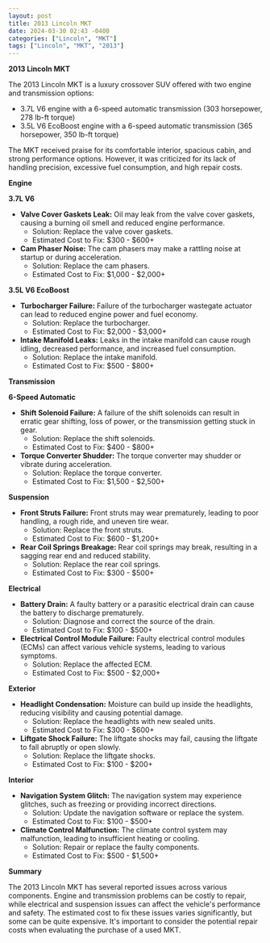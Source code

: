 ```yaml
---
layout: post
title: 2013 Lincoln MKT
date: 2024-03-30 02:43 -0400
categories: ["Lincoln", "MKT"]
tags: ["Lincoln", "MKT", "2013"]
---
```

**2013 Lincoln MKT**

The 2013 Lincoln MKT is a luxury crossover SUV offered with two engine and transmission options:

* 3.7L V6 engine with a 6-speed automatic transmission (303 horsepower, 278 lb-ft torque)
* 3.5L V6 EcoBoost engine with a 6-speed automatic transmission (365 horsepower, 350 lb-ft torque)

The MKT received praise for its comfortable interior, spacious cabin, and strong performance options. However, it was criticized for its lack of handling precision, excessive fuel consumption, and high repair costs.

**Engine**

**3.7L V6**

* **Valve Cover Gaskets Leak:** Oil may leak from the valve cover gaskets, causing a burning oil smell and reduced engine performance.
    * Solution: Replace the valve cover gaskets.
    * Estimated Cost to Fix: $300 - $600+
* **Cam Phaser Noise:** The cam phasers may make a rattling noise at startup or during acceleration.
    * Solution: Replace the cam phasers.
    * Estimated Cost to Fix: $1,000 - $2,000+

**3.5L V6 EcoBoost**

* **Turbocharger Failure:** Failure of the turbocharger wastegate actuator can lead to reduced engine power and fuel economy.
    * Solution: Replace the turbocharger.
    * Estimated Cost to Fix: $2,000 - $3,000+
* **Intake Manifold Leaks:** Leaks in the intake manifold can cause rough idling, decreased performance, and increased fuel consumption.
    * Solution: Replace the intake manifold.
    * Estimated Cost to Fix: $500 - $800+

**Transmission**

**6-Speed Automatic**

* **Shift Solenoid Failure:** A failure of the shift solenoids can result in erratic gear shifting, loss of power, or the transmission getting stuck in gear.
    * Solution: Replace the shift solenoids.
    * Estimated Cost to Fix: $400 - $800+
* **Torque Converter Shudder:** The torque converter may shudder or vibrate during acceleration.
    * Solution: Replace the torque converter.
    * Estimated Cost to Fix: $1,500 - $2,500+

**Suspension**

* **Front Struts Failure:** Front struts may wear prematurely, leading to poor handling, a rough ride, and uneven tire wear.
    * Solution: Replace the front struts.
    * Estimated Cost to Fix: $600 - $1,200+
* **Rear Coil Springs Breakage:** Rear coil springs may break, resulting in a sagging rear end and reduced stability.
    * Solution: Replace the rear coil springs.
    * Estimated Cost to Fix: $300 - $500+

**Electrical**

* **Battery Drain:** A faulty battery or a parasitic electrical drain can cause the battery to discharge prematurely.
    * Solution: Diagnose and correct the source of the drain.
    * Estimated Cost to Fix: $100 - $500+
* **Electrical Control Module Failure:** Faulty electrical control modules (ECMs) can affect various vehicle systems, leading to various symptoms.
    * Solution: Replace the affected ECM.
    * Estimated Cost to Fix: $500 - $2,000+

**Exterior**

* **Headlight Condensation:** Moisture can build up inside the headlights, reducing visibility and causing potential damage.
    * Solution: Replace the headlights with new sealed units.
    * Estimated Cost to Fix: $300 - $600+
* **Liftgate Shock Failure:** The liftgate shocks may fail, causing the liftgate to fall abruptly or open slowly.
    * Solution: Replace the liftgate shocks.
    * Estimated Cost to Fix: $100 - $200+

**Interior**

* **Navigation System Glitch:** The navigation system may experience glitches, such as freezing or providing incorrect directions.
    * Solution: Update the navigation software or replace the system.
    * Estimated Cost to Fix: $100 - $500+
* **Climate Control Malfunction:** The climate control system may malfunction, leading to insufficient heating or cooling.
    * Solution: Repair or replace the faulty components.
    * Estimated Cost to Fix: $500 - $1,500+

**Summary**

The 2013 Lincoln MKT has several reported issues across various components. Engine and transmission problems can be costly to repair, while electrical and suspension issues can affect the vehicle's performance and safety. The estimated cost to fix these issues varies significantly, but some can be quite expensive. It's important to consider the potential repair costs when evaluating the purchase of a used MKT.
